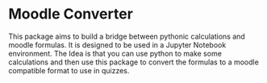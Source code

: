 # Moodle Converter

This package aims to build a bridge between pythonic calculations and moodle 
formulas. It is designed to be used in a Jupyter Notebook environment.
The Idea is that you can use python to make some calculations and then use
this package to convert the formulas to a moodle compatible format to use in
quizzes.